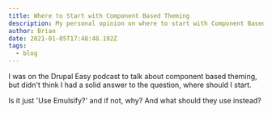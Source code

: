 ```yaml
---
title: Where to Start with Component Based Theming
description: My personal opinion on where to start with Component Based Theming and Drupal
author: Brian
date: 2021-01-05T17:48:48.192Z
tags:
  - blog
---
```

I was on the Drupal Easy podcast to talk about component based theming, but didn't think I had a solid answer to the question, where should I start.

Is it just 'Use Emulsify?' and if not, why? And what should they use instead?